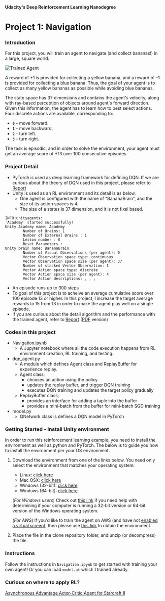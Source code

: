 [//]: # "Image References"

[image1]: https://user-images.githubusercontent.com/10624937/42135619-d90f2f28-7d12-11e8-8823-82b970a54d7e.gif "Trained Agent"

**Udacity's Deep Reinforcement Learning Nanodegree**

# Project 1: Navigation

### Introduction

For this project, you will train an agent to navigate (and collect bananas!) in a large, square world.  

![Trained Agent][image1]

A reward of +1 is provided for collecting a yellow banana, and a reward of -1 is provided for collecting a blue banana.  Thus, the goal of your agent is to collect as many yellow bananas as possible while avoiding blue bananas.  

The state space has 37 dimensions and contains the agent's velocity, along with ray-based perception of objects around agent's forward direction.  Given this information, the agent has to learn how to best select actions.  Four discrete actions are available, corresponding to:
- **`0`** - move forward.
- **`1`** - move backward.
- **`2`** - turn left.
- **`3`** - turn right.

The task is episodic, and in order to solve the environment, your agent must get an average score of +13 over 100 consecutive episodes.

### Project Detail

* PyTorch is used as deep learning framework for defining DQN. If we are curious about the theory of DQN used in this project, please refer to [Report](./Report.pdf)
* Unity is used as an RL environment and its detail is as below.
  * One agent is configured with the name of "BananaBrain", and the size of its action spaces is 4.
  * The size of a states is 37 dimension, and it is not fixel based.

```
INFO:unityagents:
'Academy' started successfully!
Unity Academy name: Academy
        Number of Brains: 1
        Number of External Brains : 1
        Lesson number : 0
        Reset Parameters :
Unity brain name: BananaBrain
        Number of Visual Observations (per agent): 0
        Vector Observation space type: continuous
        Vector Observation space size (per agent): 37
        Number of stacked Vector Observation: 1
        Vector Action space type: discrete
        Vector Action space size (per agent): 4
        Vector Action descriptions: , , , 
```

* An episode runs up to 300 steps
* To goal of this project is to acheive an average cumulative score over 100 episode 13 or higher. In this project, I increase the target average rewards to 15 from 13 in order to make the agent play well on a single episode.
* If you are curious about the detail algorithm and the performance with the trained agent, refer to [Report](./Report.md) ([PDF](./Report.pdf) version)


### Codes in this project

- Navigation.ipynb
  - A Jupyter notebook where all the code execution happens from RL environment creation, RL training, and testing.
- dqn_agent.py
  - A module which defines Agent class and ReplayBuffer for experience replay.
  - Agent class;
    - chooses an action using the policy
    - updates the replay buffer, and trigger DQN training
    - executes DQN training and updates the target policy gradually
  - ReplayBuffer class;
    - provides an interface for adding a tuple into the buffer
    - provides a mini-batch from the buffer for mini-batch SGD training
- model.py
  - QNetwork class is defines a DQN model in PyTorch

### Getting Started - Install Unity environment

In order to run this reinforcement learning example, you need to install the environment as well as python and PyTorch. The below is to guide you how to install the environment per your OS environment.

1. Download the environment from one of the links below.  You need only select the environment that matches your operating system:

    - Linux: [click here](https://s3-us-west-1.amazonaws.com/udacity-drlnd/P1/Banana/Banana_Linux.zip)
    - Mac OSX: [click here](https://s3-us-west-1.amazonaws.com/udacity-drlnd/P1/Banana/Banana.app.zip)
    - Windows (32-bit): [click here](https://s3-us-west-1.amazonaws.com/udacity-drlnd/P1/Banana/Banana_Windows_x86.zip)
    - Windows (64-bit): [click here](https://s3-us-west-1.amazonaws.com/udacity-drlnd/P1/Banana/Banana_Windows_x86_64.zip)

    (_For Windows users_) Check out [this link](https://support.microsoft.com/en-us/help/827218/how-to-determine-whether-a-computer-is-running-a-32-bit-version-or-64) if you need help with determining if your computer is running a 32-bit version or 64-bit version of the Windows operating system.

    (_For AWS_) If you'd like to train the agent on AWS (and have not [enabled a virtual screen](https://github.com/Unity-Technologies/ml-agents/blob/master/docs/Training-on-Amazon-Web-Service.md)), then please use [this link](https://s3-us-west-1.amazonaws.com/udacity-drlnd/P1/Banana/Banana_Linux_NoVis.zip) to obtain the environment.

2. Place the file in the clone repository folder, and unzip (or decompress) the file. 

### Instructions

Follow the instructions in `Navigation.ipynb` to get started with training your own agent!  Or you can load `model.pt` which I trained already.

### Curious on where to apply RL?

[Asynchronous Advantage Actor-Critic Agent for Starcraft II](https://arxiv.org/abs/1807.08217)



